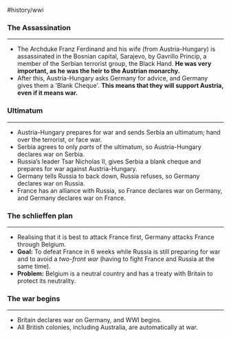 #history/wwi 

### The Assassination
---
- The Archduke Franz Ferdinand and his wife (from Austria-Hungary) is assassinated in the Bosnian capital, Sarajevo, by Gavrillo Princip, a member of the Serbian terrorist group, the Black Hand. **He was very important, as he was the heir to the Austrian monarchy.**
- After this, Austria-Hungary asks Germany for advice, and Germany gives them a 'Blank Cheque'. **This means that they will support Austria, even if it means war.** 

### Ultimatum
---
- Austria-Hungary prepares for war and sends Serbia an ultimatum; hand over the terrorist, or face war.
- Serbia agrees to only *parts* of the ultimatum, so Austria-Hungary declares war on Serbia.
- Russia’s leader Tsar Nicholas II, gives Serbia a blank cheque and prepares for war against Austria-Hungary.
- Germany tells Russia to back down, Russia refuses, so Germany declares war on Russia.
- France has an alliance with Russia, so France declares war on Germany, and Germany declares war on France.

### The schlieffen plan
---
- Realising that it is best to attack France first, Germany attacks France through Belgium. 
- **Goal:** To defeat France in 6 weeks while Russia is still preparing for war and to avoid a *two-front war* (having to fight France and Russia at the same time).
- **Problem:** Belgium is a neutral country and has a treaty with Britain to protect its neutrality.

### The war begins
---
- Britain declares war on Germany, and WWI begins. 
- All British colonies, including Australia, are automatically at war.